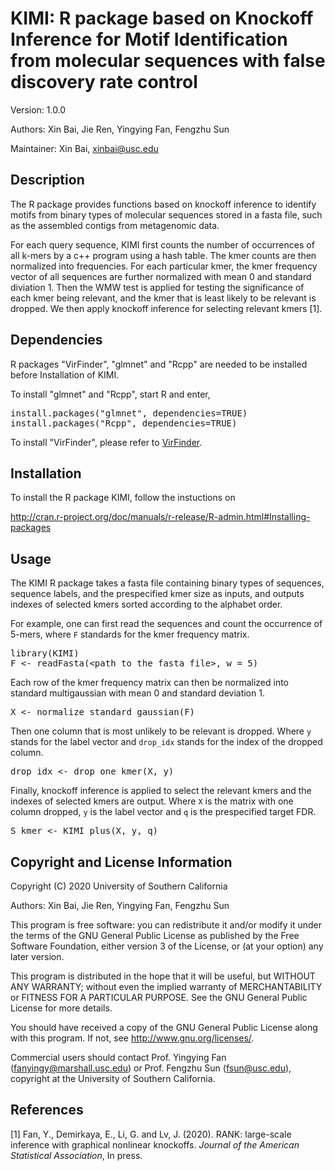 # KIMI: R package based on Knockoff Inference for Motif Identification from molecular sequences with false discovery rate control 

Version: 1.0.0

Authors: Xin Bai, Jie Ren, Yingying Fan, Fengzhu Sun

Maintainer: Xin Bai, <xinbai@usc.edu>

## Description

The R package provides functions based on knockoff inference to identify motifs from binary types of molecular sequences stored in a fasta file, such as the assembled contigs from metagenomic data. 

For each query sequence, KIMI first counts  the number of occurrences of all k-mers by a c++ program using a hash table. The kmer counts are then normalized into frequencies. For each particular kmer, 
the kmer frequency vector of all sequences are further normalized with mean 0 and standard diviation 1. Then the WMW test is applied for testing the significance of each kmer being relevant, and
the kmer that is least likely to be relevant is dropped. We then apply knockoff inference for selecting relevant kmers [1]. 

## Dependencies

R packages "VirFinder", "glmnet" and "Rcpp" are needed to be installed before Installation of KIMI.

To install "glmnet" and "Rcpp", start R and enter,

<pre>
install.packages("glmnet", dependencies=TRUE)
install.packages("Rcpp", dependencies=TRUE)
</pre>

To install "VirFinder", please refer to 
[VirFinder](https://github.com/jessieren/VirFinder).

## Installation

To install the R package KIMI, follow the instuctions on

<http://cran.r-project.org/doc/manuals/r-release/R-admin.html#Installing-packages>

## Usage

The KIMI R package takes a fasta file containing binary types of sequences, sequence labels, and the prespecified kmer size as inputs, and outputs indexes of selected kmers sorted according to the alphabet order.

For example, one can first read the sequences and count the occurrence of 5-mers, where `F` standards for the kmer frequency matrix.

<pre>
library(KIMI)
F <- readFasta(&lt;path_to_the_fasta_file&gt;, w = 5)
</pre>

Each row of the kmer frequency matrix can then be normalized into standard multigaussian with mean 0 and standard deviation 1.

<pre>
X <- normalize_standard_gaussian(F)
</pre>

Then one column that is most unlikely to be relevant is dropped. Where `y` stands for the label vector and `drop_idx` stands for the index of the dropped column.

<pre>
drop_idx <- drop_one_kmer(X, y)
</pre>

Finally, knockoff inference is applied to select the relevant kmers and the indexes of selected kmers are output. Where `X` is the matrix with one column dropped, `y` is the label vector and `q` is the prespecified target FDR.

<pre>
S_kmer <- KIMI_plus(X, y, q)
</pre>

## Copyright and License Information
Copyright (C) 2020 University of Southern California

Authors: Xin Bai, Jie Ren, Yingying Fan, Fengzhu Sun

This program is free software: you can redistribute it and/or modify it under the terms of the GNU General Public License as published by the Free Software Foundation, either version 3 of the License, or (at your option) any later version.

This program is distributed in the hope that it will be useful, but WITHOUT ANY WARRANTY; without even the implied warranty of MERCHANTABILITY or FITNESS FOR A PARTICULAR PURPOSE. See the GNU General Public License for more details.

You should have received a copy of the GNU General Public License along with this program. If not, see http://www.gnu.org/licenses/.

Commercial users should contact Prof. Yingying Fan (<fanyingy@marshall.usc.edu>) or Prof. Fengzhu Sun (<fsun@usc.edu>), copyright at the University of Southern California.

## References
[1] Fan, Y., Demirkaya, E., Li, G. and Lv, J. (2020). 
RANK: large-scale inference with graphical nonlinear knockoffs. 
*Journal of the American Statistical Association*, In press.

